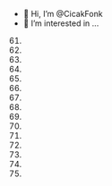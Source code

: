 - 👋 Hi, I’m @CicakFonk
- 👀 I’m interested in ...
61.
62.
63.
64.
65.
66.
67.
68.
69.
70.
71.
72.
73.
74.
75.
